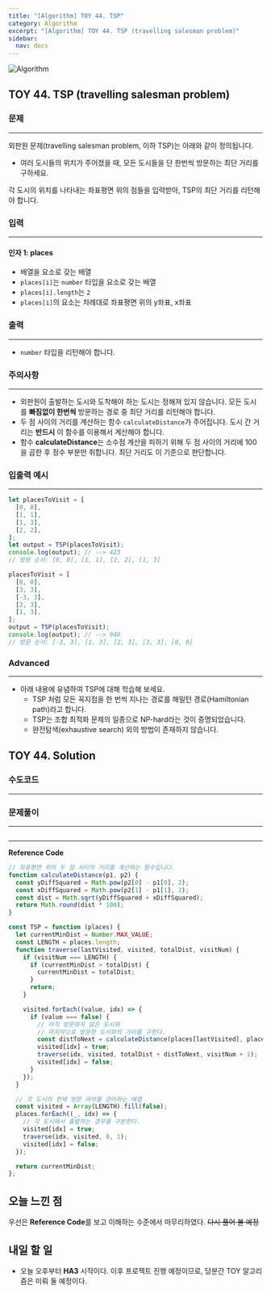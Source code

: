 ```yaml
---
title: "[Algorithm] TOY 44. TSP"
category: Algorithm
excerpt: "[Algorithm] TOY 44. TSP (travelling salesman problem)"
sidebar:
  nav: docs
---
```


![Algorithm](https://user-images.githubusercontent.com/83164003/131701318-f0ff36c4-1fcc-4f21-b978-18a9d8ec3386.jpg)
## TOY 44. TSP (travelling salesman problem)
### 문제
---
외판원 문제(travelling salesman problem, 이하 TSP)는 아래와 같이 정의됩니다.

- 여러 도시들의 위치가 주어졌을 때, 모든 도시들을 단 한번씩 방문하는 최단 거리를 구하세요.

각 도시의 위치를 나타내는 좌표평면 위의 점들을 입력받아, TSP의 최단 거리를 리턴해야 합니다.

### 입력
---
#### 인자 1: places
- 배열을 요소로 갖는 배열
- `places[i]`는 `number` 타입을 요소로 갖는 배열
- `places[i].length`는 `2`
- `places[i]`의 요소는 차례대로 좌표평면 위의 y좌표, x좌표


### 출력
---
- `number` 타입을 리턴해야 합니다.

### 주의사항
---
- 외판원이 출발하는 도시와 도착해야 하는 도시는 정해져 있지 않습니다. 모든 도시를 **빠짐없이 한번씩** 방문하는 경로 중 최단 거리를 리턴해야 합니다.
- 두 점 사이의 거리를 계산하는 함수 `calculateDistance`가 주어집니다. 도시 간 거리는 **반드시** 이 함수를 이용해서 계산해야 합니다.
- 함수 **calculateDistance**는 소수점 계산을 피하기 위해 두 점 사이의 거리에 100을 곱한 후 정수 부분만 취합니다. 최단 거리도 이 기준으로 판단합니다.


### 입출력 예시
---
```javascript
let placesToVisit = [
  [0, 0],
  [1, 1],
  [1, 3],
  [2, 2],
];
let output = TSP(placesToVisit);
console.log(output); // --> 423
// 방문 순서: [0, 0], [1, 1], [2, 2], [1, 3]

placesToVisit = [
  [0, 0],
  [3, 3],
  [-3, 3],
  [2, 3],
  [1, 3],
];
output = TSP(placesToVisit);
console.log(output); // --> 940
// 방문 순서: [-3, 3], [1, 3], [2, 3], [3, 3], [0, 0]

```
### Advanced
---

- 아래 내용에 유념하여 TSP에 대해 학습해 보세요.
  - TSP 처럼 모든 꼭지점을 한 번씩 지나는 경로를 해밀턴 경로(Hamiltonian path)라고 합니다.
  - TSP는 조합 최적화 문제의 일종으로 NP-hard라는 것이 증명되었습니다.
  - 완전탐색(exhaustive search) 외의 방법이 존재하지 않습니다.

## TOY 44. Solution
### 수도코드
---

### 문제풀이 
---

```javascript

```
--- 

**Reference Code**
```javascript
// 좌표평면 위의 두 점 사이의 거리를 계산하는 함수입니다.
function calculateDistance(p1, p2) {
  const yDiffSquared = Math.pow(p2[0] - p1[0], 2);
  const xDiffSquared = Math.pow(p2[1] - p1[1], 2);
  const dist = Math.sqrt(yDiffSquared + xDiffSquared);
  return Math.round(dist * 100);
}

const TSP = function (places) {
  let currentMinDist = Number.MAX_VALUE;
  const LENGTH = places.length;
  function traverse(lastVisited, visited, totalDist, visitNum) {
    if (visitNum === LENGTH) {
      if (currentMinDist > totalDist) {
        currentMinDist = totalDist;
      }
      return;
    }

    visited.forEach((value, idx) => {
      if (value === false) {
        // 아직 방문하지 않은 도시와
        // 마지막으로 방문한 도시와의 거리를 구한다.
        const distToNext = calculateDistance(places[lastVisited], places[idx]);
        visited[idx] = true;
        traverse(idx, visited, totalDist + distToNext, visitNum + 1);
        visited[idx] = false;
      }
    });
  }

  // 각 도시의 현재 방문 여부를 관리하는 배열
  const visited = Array(LENGTH).fill(false);
  places.forEach((_, idx) => {
    // 각 도시에서 출발하는 경우를 구분한다.
    visited[idx] = true;
    traverse(idx, visited, 0, 1);
    visited[idx] = false;
  });

  return currentMinDist;
};
```

## 오늘 느낀 점

우선은 **Reference Code**를 보고 이해하는 수준에서 마무리하였다.  ~~다시 풀어 볼 예정~~

## 내일 할 일
- 오늘 오후부터 **HA3** 시작이다. 이후 프로젝트 진행 예정이므로, 당분간 TOY 알고리즘은 미뤄 둘 예정이다.
